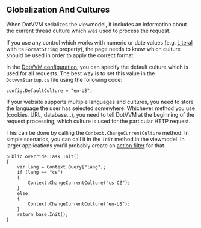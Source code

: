 ﻿## Globalization And Cultures

When DotVVM serializes the viewmodel, it includes an information about the current thread culture which was used to process the request.

If you use any control which works with numeric or date values (e.g. [Literal](/docs/controls/builtin/Literal/{branch}) with its `FormatString` property), 
the page needs to know which culture should be used in order to apply the correct format.

In the [DotVVM configuration](/docs/tutorials/basics-configuration/{branch}), you can specify the default culture which is used for all requests. The best way 
is to set this value in the `DotvvmStartup.cs` file using the following code:

```CSHARP
config.DefaultCulture = "en-US";
```

If your website supports multiple languages and cultures, you need to store the language the user has selected somewhere. 
Whichever method you use (cookies, URL, database...), you need to tell DotVVM at the beginning of the request processing, which culture is used for the particular
HTTP request.

This can be done by calling the `Context.ChangeCurrentCulture` method. In simple scenarios, you can call it in the `Init` method in the viewmodel. 
In larger applications you'll probably create an [action filter](/docs/tutorials/advanced-action-filters/{branch}) for that.

```CSHARP
public override Task Init()
{
    var lang = Context.Query["lang"];
    if (lang == "cs")
    {
        Context.ChangeCurrentCulture("cs-CZ");
    }
    else
    {
        Context.ChangeCurrentCulture("en-US");
    }
    return base.Init();
}
```
